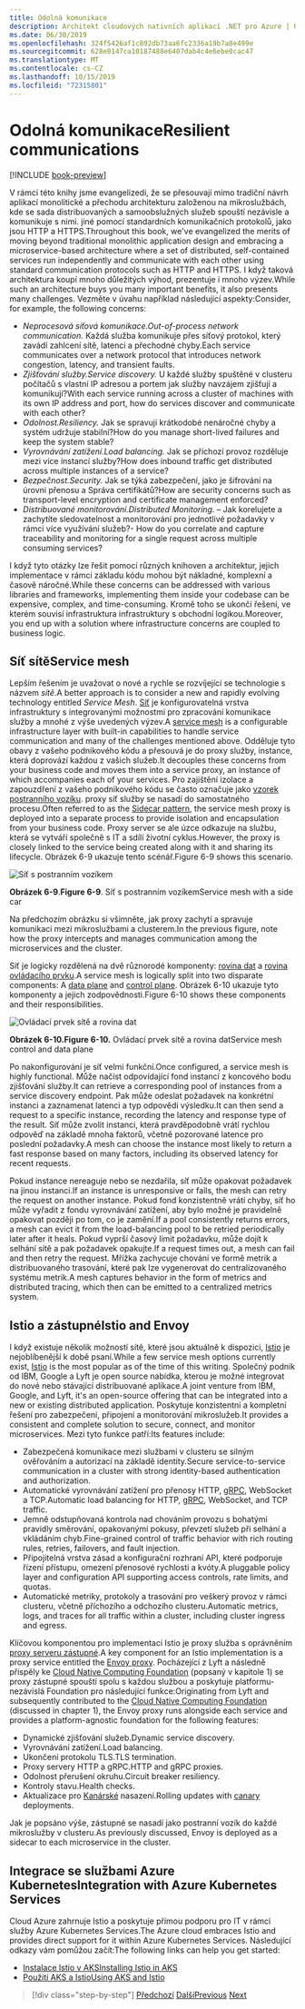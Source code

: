 ```yaml
---
title: Odolná komunikace
description: Architekt cloudových nativních aplikací .NET pro Azure | Odolná komunikace
ms.date: 06/30/2019
ms.openlocfilehash: 324f5426af1c892db73aa6fc2336a19b7a8e499e
ms.sourcegitcommit: 628e8147ca10187488e6407dab4c4e6ebe0cac47
ms.translationtype: MT
ms.contentlocale: cs-CZ
ms.lasthandoff: 10/15/2019
ms.locfileid: "72315801"
---
```

# <a name="resilient-communications"></a><span data-ttu-id="39dc9-103">Odolná komunikace</span><span class="sxs-lookup"><span data-stu-id="39dc9-103">Resilient communications</span></span>

[!INCLUDE [book-preview](../../../includes/book-preview.md)]

<span data-ttu-id="39dc9-104">V rámci této knihy jsme evangelizedi, že se přesouvají mimo tradiční návrh aplikací monolitické a přechodu architekturu založenou na mikroslužbách, kde se sada distribuovaných a samoobslužných služeb spouští nezávisle a komunikuje s nimi. jiné pomocí standardních komunikačních protokolů, jako jsou HTTP a HTTPS.</span><span class="sxs-lookup"><span data-stu-id="39dc9-104">Throughout this book, we've evangelized the merits of moving beyond traditional monolithic application design and embracing a microservice-based architecture where a set of distributed, self-contained services run independently and communicate with each other using standard communication protocols such as HTTP and HTTPS.</span></span> <span data-ttu-id="39dc9-105">I když taková architektura koupí mnoho důležitých výhod, prezentuje i mnoho výzev.</span><span class="sxs-lookup"><span data-stu-id="39dc9-105">While such an architecture buys you many important benefits, it also presents many challenges.</span></span> <span data-ttu-id="39dc9-106">Vezměte v úvahu například následující aspekty:</span><span class="sxs-lookup"><span data-stu-id="39dc9-106">Consider, for example, the following concerns:</span></span>

- <span data-ttu-id="39dc9-107">*Neprocesová síťová komunikace.*</span><span class="sxs-lookup"><span data-stu-id="39dc9-107">*Out-of-process network communication.*</span></span> <span data-ttu-id="39dc9-108">Každá služba komunikuje přes síťový protokol, který zavádí zahlcení sítě, latenci a přechodné chyby.</span><span class="sxs-lookup"><span data-stu-id="39dc9-108">Each service communicates over a network protocol that introduces network congestion, latency, and transient faults.</span></span>
- <span data-ttu-id="39dc9-109">*Zjišťování služby.*</span><span class="sxs-lookup"><span data-stu-id="39dc9-109">*Service discovery.*</span></span> <span data-ttu-id="39dc9-110">U každé služby spuštěné v clusteru počítačů s vlastní IP adresou a portem jak služby navzájem zjišťují a komunikují?</span><span class="sxs-lookup"><span data-stu-id="39dc9-110">With each service running across a cluster of machines with its own IP address and port, how do services discover and communicate with each other?</span></span>
- <span data-ttu-id="39dc9-111">*Odolnost.*</span><span class="sxs-lookup"><span data-stu-id="39dc9-111">*Resiliency.*</span></span> <span data-ttu-id="39dc9-112">Jak se spravují krátkodobé nenáročné chyby a systém udržuje stabilní?</span><span class="sxs-lookup"><span data-stu-id="39dc9-112">How do you manage short-lived failures and keep the system stable?</span></span>
- <span data-ttu-id="39dc9-113">*Vyrovnávání zatížení.*</span><span class="sxs-lookup"><span data-stu-id="39dc9-113">*Load balancing.*</span></span> <span data-ttu-id="39dc9-114">Jak se příchozí provoz rozděluje mezi více instancí služby?</span><span class="sxs-lookup"><span data-stu-id="39dc9-114">How does inbound traffic get distributed across multiple instances of a service?</span></span>
- <span data-ttu-id="39dc9-115">*Bezpečnost.*</span><span class="sxs-lookup"><span data-stu-id="39dc9-115">*Security.*</span></span> <span data-ttu-id="39dc9-116">Jak se týká zabezpečení, jako je šifrování na úrovni přenosu a Správa certifikátů?</span><span class="sxs-lookup"><span data-stu-id="39dc9-116">How are security concerns such as transport-level encryption and certificate management enforced?</span></span>
- <span data-ttu-id="39dc9-117">*Distribuované monitorování.*</span><span class="sxs-lookup"><span data-stu-id="39dc9-117">*Distributed Monitoring.*</span></span> <span data-ttu-id="39dc9-118">– Jak korelujete a zachytíte sledovatelnost a monitorování pro jednotlivé požadavky v rámci více využívání služeb?</span><span class="sxs-lookup"><span data-stu-id="39dc9-118">- How do you correlate and capture traceability and monitoring for a single request across multiple consuming services?</span></span>

<span data-ttu-id="39dc9-119">I když tyto otázky lze řešit pomocí různých knihoven a architektur, jejich implementace v rámci základu kódu mohou být nákladné, komplexní a časově náročné.</span><span class="sxs-lookup"><span data-stu-id="39dc9-119">While these concerns can be addressed with various libraries and frameworks, implementing them inside your codebase can be expensive, complex, and time-consuming.</span></span> <span data-ttu-id="39dc9-120">Kromě toho se ukončí řešení, ve kterém souvisí infrastruktura infrastruktury s obchodní logikou.</span><span class="sxs-lookup"><span data-stu-id="39dc9-120">Moreover, you end up with a solution where infrastructure concerns are coupled to business logic.</span></span>

## <a name="service-mesh"></a><span data-ttu-id="39dc9-121">Síť sítě</span><span class="sxs-lookup"><span data-stu-id="39dc9-121">Service mesh</span></span>

<span data-ttu-id="39dc9-122">Lepším řešením je uvažovat o nové a rychle se rozvíjející se technologie s názvem *sítě*.</span><span class="sxs-lookup"><span data-stu-id="39dc9-122">A better approach is to consider a new and rapidly evolving technology entitled *Service Mesh*.</span></span> <span data-ttu-id="39dc9-123">[Síť](https://www.nginx.com/blog/what-is-a-service-mesh/) je konfigurovatelná vrstva infrastruktury s integrovanými možnostmi pro zpracování komunikace služby a mnohé z výše uvedených výzev.</span><span class="sxs-lookup"><span data-stu-id="39dc9-123">A [service mesh](https://www.nginx.com/blog/what-is-a-service-mesh/) is a configurable infrastructure layer with built-in capabilities to handle service communication and many of the challenges mentioned above.</span></span> <span data-ttu-id="39dc9-124">Odděluje tyto obavy z vašeho podnikového kódu a přesouvá je do proxy služby, instance, která doprovází každou z vašich služeb.</span><span class="sxs-lookup"><span data-stu-id="39dc9-124">It decouples these concerns from your business code and moves them into a service proxy, an instance of which accompanies each of your services.</span></span> <span data-ttu-id="39dc9-125">Pro zajištění izolace a zapouzdření z vašeho podnikového kódu se často označuje jako [vzorek postranního vozíku](https://docs.microsoft.com/azure/architecture/patterns/sidecar). proxy síť služby se nasadí do samostatného procesu.</span><span class="sxs-lookup"><span data-stu-id="39dc9-125">Often referred to as the [Sidecar pattern](https://docs.microsoft.com/azure/architecture/patterns/sidecar), the service mesh proxy is deployed into a separate process to provide isolation and encapsulation from your business code.</span></span> <span data-ttu-id="39dc9-126">Proxy server se ale úzce odkazuje na službu, která se vytváří společně s IT a sdílí životní cyklus.</span><span class="sxs-lookup"><span data-stu-id="39dc9-126">However, the proxy is closely linked to the service being created along with it and sharing its lifecycle.</span></span> <span data-ttu-id="39dc9-127">Obrázek 6-9 ukazuje tento scénář.</span><span class="sxs-lookup"><span data-stu-id="39dc9-127">Figure 6-9 shows this scenario.</span></span>

![Síť s postranním vozíkem](./media/service-mesh-with-side-car.png)

<span data-ttu-id="39dc9-129">**Obrázek 6-9**.</span><span class="sxs-lookup"><span data-stu-id="39dc9-129">**Figure 6-9**.</span></span> <span data-ttu-id="39dc9-130">Síť s postranním vozíkem</span><span class="sxs-lookup"><span data-stu-id="39dc9-130">Service mesh with a side car</span></span>

<span data-ttu-id="39dc9-131">Na předchozím obrázku si všimněte, jak proxy zachytí a spravuje komunikaci mezi mikroslužbami a clusterem.</span><span class="sxs-lookup"><span data-stu-id="39dc9-131">In the previous figure, note how the proxy intercepts and manages communication among the microservices and the cluster.</span></span>

<span data-ttu-id="39dc9-132">Síť je logicky rozdělená na dvě různorodé komponenty: [rovina dat](https://blog.envoyproxy.io/service-mesh-data-plane-vs-control-plane-2774e720f7fc) a [rovina ovládacího prvku](https://blog.envoyproxy.io/service-mesh-data-plane-vs-control-plane-2774e720f7fc).</span><span class="sxs-lookup"><span data-stu-id="39dc9-132">A service mesh is logically split into two disparate components: A [data plane](https://blog.envoyproxy.io/service-mesh-data-plane-vs-control-plane-2774e720f7fc) and [control plane](https://blog.envoyproxy.io/service-mesh-data-plane-vs-control-plane-2774e720f7fc).</span></span> <span data-ttu-id="39dc9-133">Obrázek 6-10 ukazuje tyto komponenty a jejich zodpovědnosti.</span><span class="sxs-lookup"><span data-stu-id="39dc9-133">Figure 6-10 shows these components and their responsibilities.</span></span>

![Ovládací prvek sítě a rovina dat](./media/istio-control-and-data-plane.png)

<span data-ttu-id="39dc9-135">**Obrázek 6-10.**</span><span class="sxs-lookup"><span data-stu-id="39dc9-135">**Figure 6-10.**</span></span> <span data-ttu-id="39dc9-136">Ovládací prvek sítě a rovina dat</span><span class="sxs-lookup"><span data-stu-id="39dc9-136">Service mesh control and data plane</span></span>

<span data-ttu-id="39dc9-137">Po nakonfigurování je síť velmi funkční.</span><span class="sxs-lookup"><span data-stu-id="39dc9-137">Once configured, a service mesh is highly functional.</span></span> <span data-ttu-id="39dc9-138">Může načíst odpovídající fond instancí z koncového bodu zjišťování služby.</span><span class="sxs-lookup"><span data-stu-id="39dc9-138">It can retrieve a corresponding pool of instances from a service discovery endpoint.</span></span> <span data-ttu-id="39dc9-139">Pak může odeslat požadavek na konkrétní instanci a zaznamenat latenci a typ odpovědi výsledku.</span><span class="sxs-lookup"><span data-stu-id="39dc9-139">It can then send a request to a specific instance, recording the latency and response type of the result.</span></span> <span data-ttu-id="39dc9-140">Síť může zvolit instanci, která pravděpodobně vrátí rychlou odpověď na základě mnoha faktorů, včetně pozorované latence pro poslední požadavky.</span><span class="sxs-lookup"><span data-stu-id="39dc9-140">A mesh can choose the instance most likely to return a fast response based on many factors, including its observed latency for recent requests.</span></span>

<span data-ttu-id="39dc9-141">Pokud instance nereaguje nebo se nezdařila, síť může opakovat požadavek na jinou instanci.</span><span class="sxs-lookup"><span data-stu-id="39dc9-141">If an instance is unresponsive or fails, the mesh can retry the request on another instance.</span></span> <span data-ttu-id="39dc9-142">Pokud fond konzistentně vrátí chyby, síť ho může vyřadit z fondu vyrovnávání zatížení, aby bylo možné je pravidelně opakovat později po tom, co je zamění.</span><span class="sxs-lookup"><span data-stu-id="39dc9-142">If a pool consistently returns errors, a mesh can evict it from the load-balancing pool to be retried periodically later after it heals.</span></span> <span data-ttu-id="39dc9-143">Pokud vyprší časový limit požadavku, může dojít k selhání sítě a pak požadavek opakujte.</span><span class="sxs-lookup"><span data-stu-id="39dc9-143">If a request times out, a mesh can fail and then retry the request.</span></span> <span data-ttu-id="39dc9-144">Mřížka zachycuje chování ve formě metrik a distribuovaného trasování, které pak lze vygenerovat do centralizovaného systému metrik.</span><span class="sxs-lookup"><span data-stu-id="39dc9-144">A mesh captures behavior in the form of metrics and distributed tracing, which then can be emitted to a centralized metrics system.</span></span>

## <a name="istio-and-envoy"></a><span data-ttu-id="39dc9-145">Istio a zástupné</span><span class="sxs-lookup"><span data-stu-id="39dc9-145">Istio and Envoy</span></span>

<span data-ttu-id="39dc9-146">I když existuje několik možností sítě, které jsou aktuálně k dispozici, [Istio](https://istio.io/docs/concepts/what-is-istio/) je nejoblíbenější k době psaní.</span><span class="sxs-lookup"><span data-stu-id="39dc9-146">While a few service mesh options currently exist, [Istio](https://istio.io/docs/concepts/what-is-istio/) is the most popular as of the time of this writing.</span></span> <span data-ttu-id="39dc9-147">Společný podnik od IBM, Google a Lyft je open source nabídka, kterou je možné integrovat do nové nebo stávající distribuované aplikace.</span><span class="sxs-lookup"><span data-stu-id="39dc9-147">A joint venture from IBM, Google, and Lyft, it's an open-source offering that can be integrated into a new or existing distributed application.</span></span> <span data-ttu-id="39dc9-148">Poskytuje konzistentní a kompletní řešení pro zabezpečení, připojení a monitorování mikroslužeb.</span><span class="sxs-lookup"><span data-stu-id="39dc9-148">It provides a consistent and complete solution to secure, connect, and monitor microservices.</span></span> <span data-ttu-id="39dc9-149">Mezi tyto funkce patří:</span><span class="sxs-lookup"><span data-stu-id="39dc9-149">Its features include:</span></span>

- <span data-ttu-id="39dc9-150">Zabezpečená komunikace mezi službami v clusteru se silným ověřováním a autorizací na základě identity.</span><span class="sxs-lookup"><span data-stu-id="39dc9-150">Secure service-to-service communication in a cluster with strong identity-based authentication and authorization.</span></span>
- <span data-ttu-id="39dc9-151">Automatické vyrovnávání zatížení pro přenosy HTTP, [gRPC](https://grpc.io/), WebSocket a TCP.</span><span class="sxs-lookup"><span data-stu-id="39dc9-151">Automatic load balancing for HTTP, [gRPC](https://grpc.io/), WebSocket, and TCP traffic.</span></span>
- <span data-ttu-id="39dc9-152">Jemně odstupňovaná kontrola nad chováním provozu s bohatými pravidly směrování, opakovanými pokusy, převzetí služeb při selhání a vkládáním chyb.</span><span class="sxs-lookup"><span data-stu-id="39dc9-152">Fine-grained control of traffic behavior with rich routing rules, retries, failovers, and fault injection.</span></span>
- <span data-ttu-id="39dc9-153">Připojitelná vrstva zásad a konfigurační rozhraní API, které podporuje řízení přístupu, omezení přenosové rychlosti a kvóty.</span><span class="sxs-lookup"><span data-stu-id="39dc9-153">A pluggable policy layer and configuration API supporting access controls, rate limits, and quotas.</span></span>
- <span data-ttu-id="39dc9-154">Automatické metriky, protokoly a trasování pro veškerý provoz v rámci clusteru, včetně příchozího a odchozího clusteru.</span><span class="sxs-lookup"><span data-stu-id="39dc9-154">Automatic metrics, logs, and traces for all traffic within a cluster, including cluster ingress and egress.</span></span>

<span data-ttu-id="39dc9-155">Klíčovou komponentou pro implementaci Istio je proxy služba s oprávněním [proxy serveru zástupné](https://www.envoyproxy.io/docs/envoy/latest/intro/what_is_envoy).</span><span class="sxs-lookup"><span data-stu-id="39dc9-155">A key component for an Istio implementation is a proxy service entitled the [Envoy proxy](https://www.envoyproxy.io/docs/envoy/latest/intro/what_is_envoy).</span></span> <span data-ttu-id="39dc9-156">Pocházející z Lyft a následně přispěly ke [Cloud Native Computing Foundation](https://www.cncf.io/) (popsaný v kapitole 1) se proxy zástupné spouští spolu s každou službou a poskytuje platformu-nezávislá Foundation pro následující funkce:</span><span class="sxs-lookup"><span data-stu-id="39dc9-156">Originating from Lyft and subsequently contributed to the [Cloud Native Computing Foundation](https://www.cncf.io/) (discussed in chapter 1), the Envoy proxy runs alongside each service and provides a platform-agnostic foundation for the following features:</span></span>

- <span data-ttu-id="39dc9-157">Dynamické zjišťování služeb.</span><span class="sxs-lookup"><span data-stu-id="39dc9-157">Dynamic service discovery.</span></span>
- <span data-ttu-id="39dc9-158">Vyrovnávání zatížení.</span><span class="sxs-lookup"><span data-stu-id="39dc9-158">Load balancing.</span></span>
- <span data-ttu-id="39dc9-159">Ukončení protokolu TLS.</span><span class="sxs-lookup"><span data-stu-id="39dc9-159">TLS termination.</span></span>
- <span data-ttu-id="39dc9-160">Proxy servery HTTP a gRPC.</span><span class="sxs-lookup"><span data-stu-id="39dc9-160">HTTP and gRPC proxies.</span></span>
- <span data-ttu-id="39dc9-161">Odolnost přerušení okruhu.</span><span class="sxs-lookup"><span data-stu-id="39dc9-161">Circuit breaker resiliency.</span></span>
- <span data-ttu-id="39dc9-162">Kontroly stavu.</span><span class="sxs-lookup"><span data-stu-id="39dc9-162">Health checks.</span></span>
- <span data-ttu-id="39dc9-163">Aktualizace pro [Kanárské](https://martinfowler.com/bliki/CanaryRelease.html) nasazení.</span><span class="sxs-lookup"><span data-stu-id="39dc9-163">Rolling updates with [canary](https://martinfowler.com/bliki/CanaryRelease.html) deployments.</span></span>

<span data-ttu-id="39dc9-164">Jak je popsáno výše, zástupné se nasadí jako postranní vozík do každé mikroslužby v clusteru.</span><span class="sxs-lookup"><span data-stu-id="39dc9-164">As previously discussed, Envoy is deployed as a sidecar to each microservice in the cluster.</span></span>

## <a name="integration-with-azure-kubernetes-services"></a><span data-ttu-id="39dc9-165">Integrace se službami Azure Kubernetes</span><span class="sxs-lookup"><span data-stu-id="39dc9-165">Integration with Azure Kubernetes Services</span></span>

<span data-ttu-id="39dc9-166">Cloud Azure zahrnuje Istio a poskytuje přímou podporu pro IT v rámci služby Azure Kubernetes Services.</span><span class="sxs-lookup"><span data-stu-id="39dc9-166">The Azure cloud embraces Istio and provides direct support for it within Azure Kubernetes Services.</span></span> <span data-ttu-id="39dc9-167">Následující odkazy vám pomůžou začít:</span><span class="sxs-lookup"><span data-stu-id="39dc9-167">The following links can help you get started:</span></span>

- [<span data-ttu-id="39dc9-168">Instalace Istio v AKS</span><span class="sxs-lookup"><span data-stu-id="39dc9-168">Installing Istio in AKS</span></span>](https://docs.microsoft.com/azure/aks/istio-install)
- [<span data-ttu-id="39dc9-169">Použití AKS a Istio</span><span class="sxs-lookup"><span data-stu-id="39dc9-169">Using AKS and Istio</span></span>](https://docs.microsoft.com/azure/aks/istio-scenario-routing)

>[!div class="step-by-step"]
><span data-ttu-id="39dc9-170">[Předchozí](infrastructure-resiliency-azure.md)
>[Další](monitoring-health.md)</span><span class="sxs-lookup"><span data-stu-id="39dc9-170">[Previous](infrastructure-resiliency-azure.md)
[Next](monitoring-health.md)</span></span>
